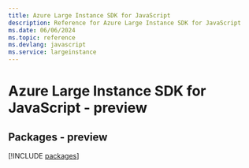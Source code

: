 ```yaml
---
title: Azure Large Instance SDK for JavaScript
description: Reference for Azure Large Instance SDK for JavaScript
ms.date: 06/06/2024
ms.topic: reference
ms.devlang: javascript
ms.service: largeinstance
---
```

# Azure Large Instance SDK for JavaScript - preview
## Packages - preview
[!INCLUDE [packages](large-instance-index.md)]